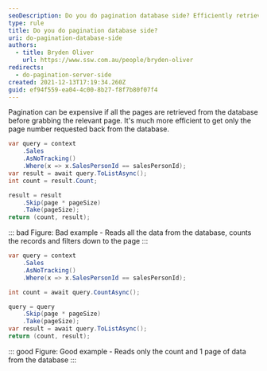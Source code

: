 ```yaml
---
seoDescription: Do you do pagination database side? Efficiently retrieve requested page with reduced data retrieval and counting.
type: rule
title: Do you do pagination database side?
uri: do-pagination-database-side
authors:
  - title: Bryden Oliver
    url: https://www.ssw.com.au/people/bryden-oliver
redirects:
  - do-pagination-server-side
created: 2021-12-13T17:19:34.260Z
guid: ef94f559-ea04-4c00-8b27-f8f7b80f07f4
---
```


Pagination can be expensive if all the pages are retrieved from the database before grabbing the relevant page. It's much more efficient to get only the page number requested back from the database.

<!--endintro-->

```cs
var query = context
    .Sales
    .AsNoTracking()
    .Where(x => x.SalesPersonId == salesPersonId);
var result = await query.ToListAsync();
int count = result.Count;

result = result
    .Skip(page * pageSize)
    .Take(pageSize);
return (count, result);
```

::: bad
Figure: Bad example - Reads all the data from the database, counts the records and filters down to the page
:::

```cs
var query = context
    .Sales
    .AsNoTracking()
    .Where(x => x.SalesPersonId == salesPersonId);

int count = await query.CountAsync();

query = query
    .Skip(page * pageSize)
    .Take(pageSize);
var result = await query.ToListAsync();
return (count, result);
```

::: good
Figure: Good example - Reads only the count and 1 page of data from the database
:::
